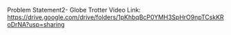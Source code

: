 Problem Statement2- Globe Trotter
Video Link: https://drive.google.com/drive/folders/1pKhbqBcP0YMH3SpHrO9npTCskKRoDrNA?usp=sharing
